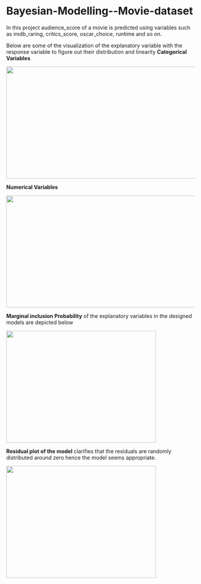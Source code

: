 # Bayesian-Modelling--Movie-dataset

In this project audience_score of a movie is predicted using variables such as imdb_raring, critics_score, oscar_choice, runtime and so on.

Below are some of the visualization of the explanatory variable with the response variable to figure out their distribution and linearity
**Categorical Variables**

<img src="https://user-images.githubusercontent.com/68782458/89511407-7fd45980-d7ef-11ea-8652-40af955b8552.png" width="600" height="300">

**Numerical Variables**

<img src="https://user-images.githubusercontent.com/68782458/89511522-a85c5380-d7ef-11ea-8bfd-55f33560f9f9.png" width="600" height="300">

**Marginal inclusion Probability** of the explanatory variables in the designed models are depicted below

<img src="https://user-images.githubusercontent.com/68782458/89511587-c1650480-d7ef-11ea-8fed-dac919879f89.png" width="400" height="300">

**Residual plot of the model** clarifies that the residuals are randomly distributed around zero hence the model seems appropriate.

<img src="https://user-images.githubusercontent.com/68782458/89511668-db9ee280-d7ef-11ea-9da9-8b3a1e834c74.png" width="400" height="300">

